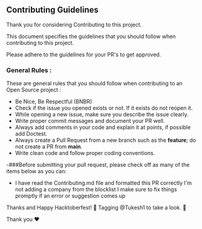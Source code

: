 ## Contributing Guidelines

 Thank you for considering Contributing to this project.
 
 This document specifies the guidelines that you should follow when contributing to this project.
 
 Please adhere to the guidelines for your PR's to get approved.

### General Rules :
These are general rules that you should  follow when contributing to an Open Source project :

- Be Nice, Be Respectful (BNBR)
- Check if the issue you opened exists or not. If it exists do not reopen it.
- While opening a new issue, make sure you describe the issue clearly.
- Write proper commit messages and document your PR well.
- Always add comments in your code and explain it at points, if possible add Doctest.
- Always create a Pull Request from a new branch such as the **feature**; do not create a PR from **main**.
- Write clean code and follow proper coding conventions.


-###Before submitting your pull request, please check off as many of the items below as you can: 
- I have read the Contributing.md file and formatted this PR correctly
 I'm not adding a company from the blocklist
 I make sure to fix things promptly if an error or suggestion comes up
 
 Thanks and Happy Hacktoberfest! 🎉 Tagging @Tukesh1
 to take a look. 👀
 
 
Thank you ❤
